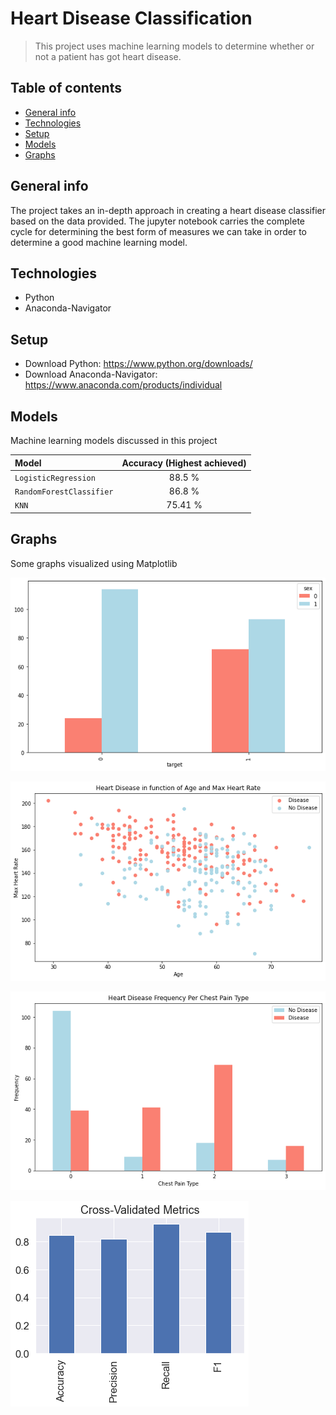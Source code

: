 # Heart Disease Classification
> This project uses machine learning models to determine whether or not a patient has got heart disease.

## Table of contents
* [General info](#general-info)
* [Technologies](#technologies)
* [Setup](#setup)
* [Models](#models)
* [Graphs](#graphs)

## General info
The project takes an in-depth approach in creating a heart disease classifier based on the data provided. The jupyter notebook carries the complete cycle for determining the best form of measures we can take in order to determine a good machine learning model. 

## Technologies
* Python
* Anaconda-Navigator 

## Setup
* Download Python: https://www.python.org/downloads/
* Download Anaconda-Navigator: https://www.anaconda.com/products/individual

## Models
Machine learning models discussed in this project

| Model | Accuracy (Highest achieved) |
| :---  |     :---:      |
| `LogisticRegression` | 88.5 %|
| `RandomForestClassifier` | 86.8 % |
| `KNN` | 75.41 % |

## Graphs 
Some graphs visualized using Matplotlib

![Heart Disease based on Gender](https://github.com/ibrahim1023/heart-disease-classification/blob/main/Images/gender.png?raw=true "Heart Disease based on Gender")

![Heart Disease in function of Age and Max Heart Rate](https://github.com/ibrahim1023/heart-disease-classification/blob/main/Images/age.png?raw=true "Heart Disease in function of Age and Max Heart Rate")

![Heart Disease Frequency Per Chest Pain Type](https://github.com/ibrahim1023/heart-disease-classification/blob/main/Images/cpt.png?raw=true "Heart Disease Frequency Per Chest Pain Type")

![Cross-Validated Metrics](https://github.com/ibrahim1023/heart-disease-classification/blob/main/Images/cvm.png?raw=true "Cross-Validated Metrics")
